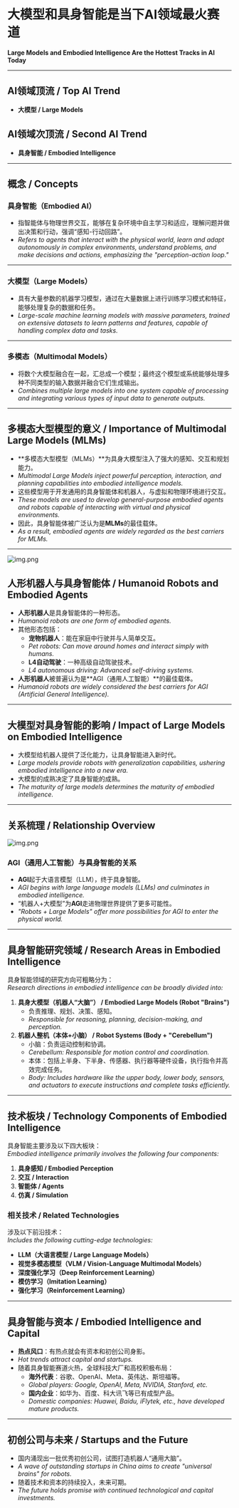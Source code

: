 # 大模型和具身智能是当下AI领域最火赛道

**Large Models and Embodied Intelligence Are the Hottest Tracks in AI Today**

---

## **AI领域顶流 / Top AI Trend**

- **大模型 / Large Models**

## **AI领域次顶流 / Second AI Trend**

- **具身智能 / Embodied Intelligence**

---

## **概念 / Concepts**

### **具身智能（Embodied AI）**

- 指智能体与物理世界交互，能够在复杂环境中自主学习和适应，理解问题并做出决策和行动，强调“感知-行动回路”。
- *Refers to agents that interact with the physical world, learn and adapt autonomously in complex environments,
  understand problems, and make decisions and actions, emphasizing the "perception-action loop."*

---

### **大模型（Large Models）**

- 具有大量参数的机器学习模型，通过在大量数据上进行训练学习模式和特征，能够处理复杂的数据和任务。
- *Large-scale machine learning models with massive parameters, trained on extensive datasets to learn patterns and
  features, capable of handling complex data and tasks.*

---

### **多模态（Multimodal Models）**

- 将数个大模型融合在一起，汇总成一个模型；最终这个模型或系统能够处理多种不同类型的输入数据并融合它们生成输出。
- *Combines multiple large models into one system capable of processing and integrating various types of input data to
  generate outputs.*

---

## **多模态大型模型的意义 / Importance of Multimodal Large Models (MLMs)**

- **多模态大型模型（MLMs）**为具身大模型注入了强大的感知、交互和规划能力。
- *Multimodal Large Models inject powerful perception, interaction, and planning capabilities into embodied intelligence
  models.*
- 这些模型用于开发通用的具身智能体和机器人，与虚拟和物理环境进行交互。
- *These models are used to develop general-purpose embodied agents and robots capable of interacting with virtual and
  physical environments.*
- 因此，具身智能体被广泛认为是**MLMs**的最佳载体。
- *As a result, embodied agents are widely regarded as the best carriers for MLMs.*

---
![img.png](../../1/assests/screenshot/screenshotBy12302024/img.png)

## **人形机器人与具身智能体 / Humanoid Robots and Embodied Agents**

- **人形机器人**是具身智能体的一种形态。
- *Humanoid robots are one form of embodied agents.*
- 其他形态包括：
    - **宠物机器人**：能在家庭中行驶并与人简单交互。
    - *Pet robots: Can move around homes and interact simply with humans.*
    - **L4自动驾驶**：一种高级自动驾驶技术。
    - *L4 autonomous driving: Advanced self-driving systems.*
- **人形机器人**被普遍认为是**AGI（通用人工智能）**的最佳载体。
- *Humanoid robots are widely considered the best carriers for AGI (Artificial General Intelligence).*

---

## **大模型对具身智能的影响 / Impact of Large Models on Embodied Intelligence**

- 大模型给机器人提供了泛化能力，让具身智能进入新时代。
- *Large models provide robots with generalization capabilities, ushering embodied intelligence into a new era.*
- 大模型的成熟决定了具身智能的成熟。
- *The maturity of large models determines the maturity of embodied intelligence.*

---

## **关系梳理 / Relationship Overview**

![img.png](../../1/assests/screenshot/screenshotBy12302024/img1.png)

### **AGI（通用人工智能）与具身智能的关系**

- **AGI**起于大语言模型（LLM），终于具身智能。
- *AGI begins with large language models (LLMs) and culminates in embodied intelligence.*
- “机器人+大模型”为**AGI**走进物理世界提供了更多可能性。
- *"Robots + Large Models" offer more possibilities for AGI to enter the physical world.*

---

## **具身智能研究领域 / Research Areas in Embodied Intelligence**

具身智能领域的研究方向可粗略分为：  
*Research directions in embodied intelligence can be broadly divided into:*

1. **具身大模型（机器人“大脑”） / Embodied Large Models (Robot "Brains")**
    - 负责推理、规划、决策、感知。
    - *Responsible for reasoning, planning, decision-making, and perception.*
2. **机器人整机（本体+小脑） / Robot Systems (Body + "Cerebellum")**
    - 小脑：负责运动控制和协调。
    - *Cerebellum: Responsible for motion control and coordination.*
    - 本体：包括上半身、下半身、传感器、执行器等硬件设备，执行指令并高效完成任务。
    - *Body: Includes hardware like the upper body, lower body, sensors, and actuators to execute instructions and
      complete tasks efficiently.*

---

## **技术板块 / Technology Components of Embodied Intelligence**

具身智能主要涉及以下四大板块：  
*Embodied intelligence primarily involves the following four components:*

1. **具身感知 / Embodied Perception**
2. **交互 / Interaction**
3. **智能体 / Agents**
4. **仿真 / Simulation**

### **相关技术 / Related Technologies**

涉及以下前沿技术：  
*Includes the following cutting-edge technologies:*

- **LLM（大语言模型 / Large Language Models）**
- **视觉多模态模型（VLM / Vision-Language Multimodal Models）**
- **深度强化学习（Deep Reinforcement Learning）**
- **模仿学习（Imitation Learning）**
- **强化学习（Reinforcement Learning）**

---

## **具身智能与资本 / Embodied Intelligence and Capital**

- **热点风口**：有热点就会有资本和初创公司身影。
- *Hot trends attract capital and startups.*
- 随着具身智能赛道火热，全球科技大厂和高校积极布局：
    - **海外代表**：谷歌、OpenAI、Meta、英伟达、斯坦福等。
    - *Global players: Google, OpenAI, Meta, NVIDIA, Stanford, etc.*
    - **国内企业**：如华为、百度、科大讯飞等已有成型产品。
    - *Domestic companies: Huawei, Baidu, iFlytek, etc., have developed mature products.*

---

## **初创公司与未来 / Startups and the Future**

- 国内涌现出一批优秀初创公司，试图打造机器人“通用大脑”。
- *A wave of outstanding startups in China aims to create "universal brains" for robots.*
- 随着技术和资本的持续投入，未来可期。
- *The future holds promise with continued technological and capital investments.*